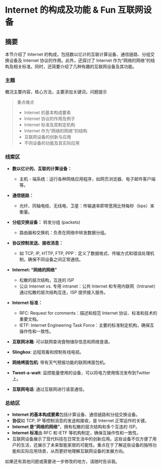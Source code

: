 # **Internet 的构成及功能** & Fun 互联网设备

## **摘要**

本节介绍了 Internet 的构成，包括数以亿计的互联计算设备、通信链路、分组交换设备及 Internet 协议的作用。此外，还探讨了 Internet 作为“网络的网络”的结构及相关标准。同时，还简要介绍了几种有趣的互联网设备及其功能。

### **主题**

概况主要内容，核心方法，主要添加关键词，问题提示

> 重点难点
>
> - Internet 的基本构成要素
> - Internet 协议的作用及例子
> - Internet 标准及其制定机构
> - Internet 作为“网络的网络”的结构
> - 互联网设备的创新与应用
> - 不同设备的功能及其实际应用

### **线索区**

- **数以亿计的、互联的计算设备：**

  - 主机 - 端系统：运行各种网络应用程序，如网页浏览器、电子邮件客户端等。

- **通信链路：**

  - 光纤、同轴电缆、无线电、卫星：传输速率即带宽用比特每秒（bps）来衡量。

- **分组交换设备：** 转发分组 (packets)

  - 路由器和交换机：负责在网络中转发数据分组。

- **协议控制发送、接收消息：**

  - 如 TCP, IP, HTTP, FTP, PPP：定义了数据格式、传输方式和错误处理机制，确保不同设备之间正常通信。

- **Internet: “网络的网络”**

  - 松散的层次结构，互连的 ISP
  - 公众 Internet vs. 专用 intranet：公共 Internet 和专用内联网（Intranet）通过松散的层次结构互连，ISP 提供接入服务。

- **Internet 标准：**
  - RFC: Request for comments：描述和规范 Internet 协议、标准和技术的重要文档。
  - IETF: Internet Engineering Task Force：主要的标准制定机构，确保互操作性和一致性。

- **互联网冰箱**: 可以联网查询食物储存信息和网络食谱。
- **Slingbox**: 远程观看和控制有线电视。
- **网络烤面包机**: 带有天气预报功能的联网烤面包机。
- **Tweet-a-watt**: 监控能量使用的设备，可以将电力使用情况发布到Twitter上。
- **互联网电话**: 通过互联网进行语音通信。

### **总结区**

- **Internet 的基本构成要素**包括计算设备、通信链路和分组交换设备。
- **协议**如 TCP, IP 等控制消息的发送和接收，是 Internet 正常运作的关键。
- **Internet 是“网络的网络”**，拥有松散的层次结构和多个互连的 ISP。
- **Internet 标准**由 RFC 和 IETF 等机构制定，确保互操作性和一致性。
- 互联网设备展示了现代科技在日常生活中的创新应用。这些设备不仅方便了用户的生活，还展示了未来智能家居的可能性。重点在于了解这些设备的独特功能和实际应用场景，从而更好地理解互联网设备的发展方向。

如果还有其他问题或需要进一步修改的地方，请随时告诉我。
